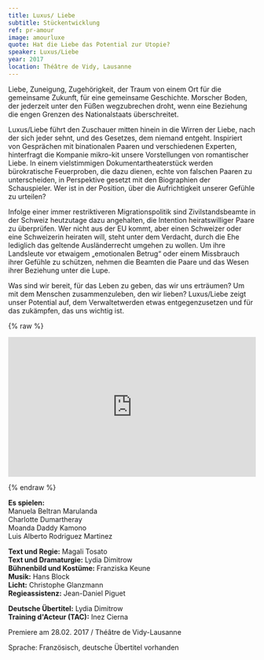 ```yaml
---
title: Luxus/ Liebe
subtitle: Stückentwicklung
ref: pr-amour
image: amourluxe
quote: Hat die Liebe das Potential zur Utopie?
speaker: Luxus/Liebe
year: 2017
location: Théâtre de Vidy, Lausanne
---
```


Liebe, Zuneigung, Zugehörigkeit, der Traum von einem Ort für die gemeinsame Zukunft, für eine gemeinsame Geschichte. Morscher Boden, der jederzeit unter den Füßen wegzubrechen droht, wenn eine Beziehung die engen Grenzen des Nationalstaats überschreitet.

Luxus/Liebe führt den Zuschauer mitten hinein in die Wirren der Liebe, nach der sich jeder sehnt, und des Gesetzes, dem niemand entgeht.
Inspiriert von Gesprächen mit binationalen Paaren und verschiedenen Experten, hinterfragt die Kompanie mikro-kit unsere Vorstellungen von romantischer Liebe. In einem vielstimmigen Dokumentartheaterstück werden bürokratische Feuerproben, die dazu dienen, echte von falschen Paaren zu unterscheiden, in Perspektive gesetzt mit den Biographien der Schauspieler. Wer ist in der Position, über die Aufrichtigkeit unserer Gefühle zu urteilen?

Infolge einer immer restriktiveren Migrationspolitik sind Zivilstandsbeamte in der Schweiz heutzutage dazu angehalten, die Intention heiratswilliger Paare zu überprüfen. Wer nicht aus der EU kommt, aber einen Schweizer oder eine Schweizerin heiraten will, steht unter dem Verdacht, durch die Ehe lediglich das geltende Ausländerrecht umgehen zu wollen. Um ihre Landsleute vor etwaigem „emotionalen Betrug“ oder einem Missbrauch ihrer Gefühle zu schützen, nehmen die Beamten die Paare und das Wesen ihrer Beziehung unter die Lupe.

Was sind wir bereit, für das Leben zu geben, das wir uns erträumen? Um mit dem Menschen
zusammenzuleben, den wir lieben?
Luxus/Liebe zeigt unser Potential auf, dem Verwaltetwerden etwas entgegenzusetzen und für das zukämpfen, das uns wichtig ist.

{% raw %}
<p></p>

<div style="padding:56.25% 0 0 0;position:relative;"><iframe src="https://player.vimeo.com/video/207471711" style="position:absolute;top:0;left:0;width:100%;height:100%;" frameborder="0" allow="autoplay; fullscreen" allowfullscreen></iframe></div><script src="https://player.vimeo.com/api/player.js"></script>

<p></p>
{% endraw %}

**Es spielen:**  
Manuela Beltran Marulanda  
Charlotte Dumartheray  
Moanda Daddy Kamono  
Luis Alberto Rodriguez Martinez  

**Text und Regie:** Magali Tosato  
**Text und Dramaturgie:** Lydia Dimitrow  
**Bühnenbild und Kostüme:** Franziska Keune  
**Musik:** Hans Block  
**Licht:** Christophe Glanzmann  
**Regieassistenz:** Jean-Daniel Piguet  

**Deutsche Übertitel:** Lydia Dimitrow  
**Training d'Acteur (TAC):** Inez Cierna

Premiere am 28.02. 2017 / Théâtre de Vidy-Lausanne  

Sprache: Französisch, deutsche Übertitel vorhanden
